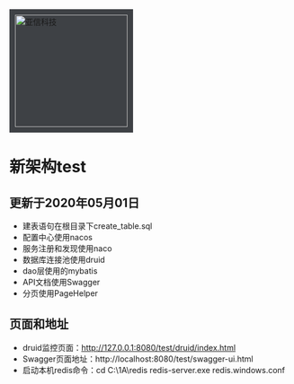 <img src="https://asiainfo.hirede.com/Templates/asiainfo/Images/logo.png" style="padding:10px;background-color: #3e4145" width="200" alt="亚信科技"/>

# 新架构test
## 更新于2020年05月01日
* 建表语句在根目录下create_table.sql
* 配置中心使用nacos
* 服务注册和发现使用naco
* 数据库连接池使用druid
* dao层使用的mybatis
* API文档使用Swagger
* 分页使用PageHelper

## 页面和地址
* druid监控页面：http://127.0.0.1:8080/test/druid/index.html
* Swagger页面地址：http://localhost:8080/test/swagger-ui.html
* 启动本机redis命令：cd C:\1A\redis    redis-server.exe redis.windows.conf